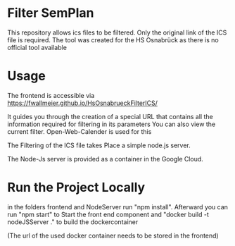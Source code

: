 # Filter SemPlan

This repository allows ics files to be filtered. Only the original link of the ICS file is required.
The tool was created for the HS Osnabrück as there is no official tool available

# Usage

The frontend is accessible via https://fwallmeier.github.io/HsOsnabrueckFilterICS/ 

It guides you through the creation of a special URL that contains all the information required for filtering in its parameters
You can also view the current filter. Open-Web-Calender is used for this

The Filtering of the ICS file takes Place a simple node.js server. 

The Node-Js server is provided as a container in the Google Cloud.

# Run the Project Locally

in the folders frontend and NodeServer run "npm install". Afterward you can run "npm start" to Start the front end component and 
"docker build -t nodeJSServer ." to build the dockercontainer

(The url of the used docker container needs to be stored in the frontend)


